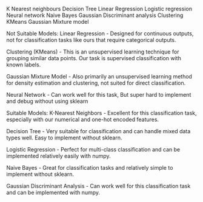 K Nearest neighbours
Decision Tree
Linear Regression
Logistic regression
Neural network
Naive Bayes
Gaussian Discriminant analysis
Clustering KMeans
Gaussian Mixture model

Not Suitable Models:
Linear Regression - Designed for continuous outputs, not for classification tasks like ours that require categorical outputs.

Clustering (KMeans) - This is an unsupervised learning technique for grouping similar data points. Our task is supervised classification with known labels.

Gaussian Mixture Model - Also primarily an unsupervised learning method for density estimation and clustering, not suited for direct classification.

Neural Network - Can work well for this task, But super hard to implement and debug without using sklearn

Suitable Models:
K-Nearest Neighbors - Excellent for this classification task, especially with our numerical and one-hot encoded features.

Decision Tree - Very suitable for classification and can handle mixed data types well. Easy to implement without sklearn.

Logistic Regression - Perfect for multi-class classification and can be implemented relatively easily with numpy.

Naive Bayes - Great for classification tasks and relatively simple to implement without sklearn.

Gaussian Discriminant Analysis - Can work well for this classification task and can be implemented with numpy.